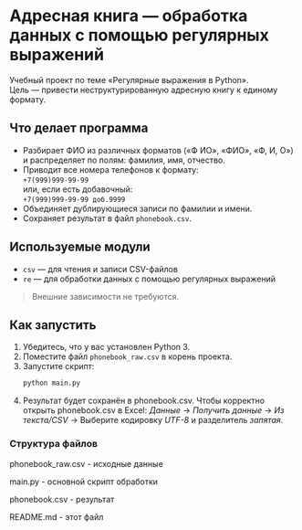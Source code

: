 # Адресная книга — обработка данных с помощью регулярных выражений

Учебный проект по теме «Регулярные выражения в Python».  
Цель — привести неструктурированную адресную книгу к единому формату.

## Что делает программа

- Разбирает ФИО из различных форматов («Ф ИО», «ФИО», «Ф, И, О») и распределяет по полям: фамилия, имя, отчество.
- Приводит все номера телефонов к формату:  
  `+7(999)999-99-99`  
  или, если есть добавочный:  
  `+7(999)999-99-99 доб.9999`
- Объединяет дублирующиеся записи по фамилии и имени.
- Сохраняет результат в файл `phonebook.csv`.

## Используемые модули

- `csv` — для чтения и записи CSV-файлов  
- `re` — для обработки данных с помощью регулярных выражений  

> Внешние зависимости не требуются.

## Как запустить

1. Убедитесь, что у вас установлен Python 3.
2. Поместите файл `phonebook_raw.csv` в корень проекта.
3. Запустите скрипт:
   ```bash
   python main.py
4. Результат будет сохранён в phonebook.csv. Чтобы корректно открыть phonebook.csv в Excel:
*Данные* -> *Получить данные* -> *Из текста/CSV* -> Выберите кодировку *UTF-8* и разделитель *запятая*.

### Структура файлов

phonebook_raw.csv - исходные данные 

main.py - основной скрипт обработки 

phonebook.csv - результат 

README.md - этот файл
